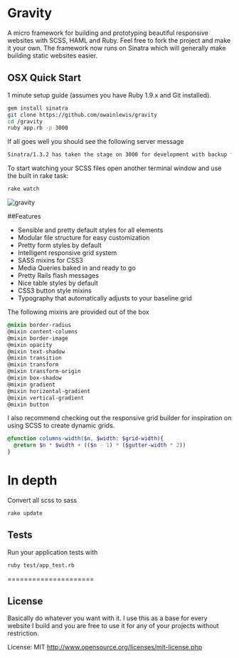 # Gravity

A micro framework for building and prototyping beautiful responsive websites with SCSS, HAML and Ruby. Feel free to fork the project and make it your own. The framework now runs on Sinatra which will generally make building static websites easier.

## OSX Quick Start

1 minute setup guide (assumes you have Ruby 1.9.x and Git installed).

```bash
gem install sinatra
git clone https://github.com/owainlewis/gravity
cd /gravity
ruby app.rb -p 3000
```

If all goes well you should see the following server message

```bash
Sinatra/1.3.2 has taken the stage on 3000 for development with backup from Thin
```
	
To start watching your SCSS files open another terminal window and use the built in rake task:

```bash
rake watch
```

![gravity](https://github.com/owainlewis/gravity/raw/master/public/images/gravity.jpg)

##Features

+ Sensible and pretty default styles for all elements
+ Modular file structure for easy customization
+ Pretty form styles by default
+ Intelligent responsive grid system
+ SASS mixins for CSS3 
+ Media Queries baked in and ready to go
+ Pretty Rails flash messages
+ Nice table styles by default
+ CSS3 button style mixins
+ Typography that automatically adjusts to your baseline grid

The following mixins are provided out of the box

```css
@mixin border-radius
@mixin content-columns
@mixin border-image
@mixin opacity
@mixin text-shadow
@mixin transition
@mixin transform
@mixin transform-origin
@mixin box-shadow
@mixin gradient
@mixin horizontal-gradient
@mixin vertical-gradient
@mixin button
```

I also recommend checking out the responsive grid builder for inspiration on using SCSS to create dynamic grids.

```sass
@function columns-width($n, $width: $grid-width){
  @return $n * $width + (($n - 1) * ($gutter-width * 2))
}
```

# In depth

Convert all scss to sass

    rake update
    
## Tests

Run your application tests with

```bash
ruby test/app_test.rb
```

=====================

## License 

Basically do whatever you want with it. I use this as a base for every website I build and you are free to use it for any of your projects without restriction. 

License: MIT http://www.opensource.org/licenses/mit-license.php